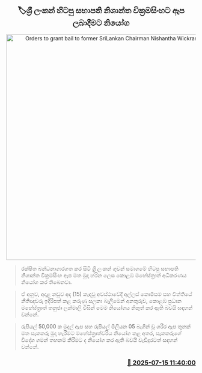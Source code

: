 <p align='center'><b><h2 align='center' title='Orders to grant bail to former SriLankan Chairman Nishantha Wickramasinghe'>🏷ශ්‍රී ලංකන් හිටපු සභාපති නිශාන්ත වික්‍රමසිංහට ඇප ලබාදීමට නියෝග</h2></b></p>
<p align='center'><img src='https://helakuru.sgp1.cdn.digitaloceanspaces.com/esana/images/lib/nishantha-wickramasinhe.jpg' width='600' alt='Orders to grant bail to former SriLankan Chairman Nishantha Wickramasinghe'></p>

> රක්ෂිත බන්ධනාගාරගත කර සිටි ශ්‍රී ලංකන් ගුවන් සමාගමේ හිටපු සභාපති නිශාන්ත වික්‍රමසිංහ ඇප මත මුදා හරින ලෙස කොළඹ මහේස්ත්‍රාත් අධිකරණය නියෝග කර තිබෙනවා.

> ඒ අනුව, අදාළ නඩුව අද (15) කැඳවූ අවස්ථාවේදී අල්ලස් කොමිසම සහ විත්තියේ නීතිඥවරු ඉදිරිපත් කළ කරුණු සලකා බැලීමෙන් අනතුරුව, කොළඹ ප්‍රධාන මහේස්ත්‍රාත් තනුජා ලක්මාලි විසින් මෙම නියෝගය නිකුත් කර ඇති බවයි සඳහන් වන්නේ.

> රුපියල් 50,000 ක මුදල් ඇප සහ රුපියල් මිලියන 05 බැගින් වූ ශරීර ඇප තුනක් මත සැකකරු මුදා හැරීමට මහේස්ත්‍රාත්වරිය නියෝග කළ අතර, සැකකරුගේ විදේශ ගමන් තහනම් කිරීමට ද නියෝග කර ඇති බවයි වැඩිදුරටත් සඳහන් වන්නේ.



<h3 align='right'><a href='https://www.helakuru.lk/esana/p/111866/'>📅 2025-07-15 11:40:00</a></h3>
